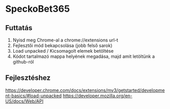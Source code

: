 # SpeckoBet365

## Futtatás
1. Nyisd meg Chrome-al a chrome://extensions url-t
2. Fejlesztői mód bekapcsolása (jobb felső sarok)
3. Load unpacked / Kicsomagolt elemek betöltése
4. Kódot tartalmazó mappa helyének megadása, majd amit letöltünk a github-ról


## Fejlesztéshez

https://developer.chrome.com/docs/extensions/mv3/getstarted/development-basics/#load-unpacked
https://developer.mozilla.org/en-US/docs/Web/API
